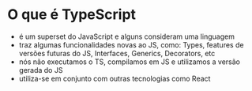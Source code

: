 # O que é TypeScript
- é um superset do JavaScript e alguns consideram uma linguagem
- traz algumas funcionalidades novas ao JS, como: Types, features de versões futuras do JS, Interfaces, Generics, Decorators, etc
- nós não executamos o TS, compilamos em JS e utilizamos a versão gerada do JS
- utiliza-se em conjunto com outras tecnologias como React
